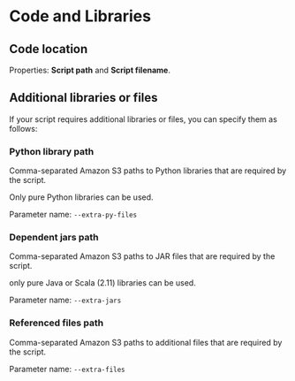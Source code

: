 # Code and Libraries

## Code location

Properties: **Script path** and **Script filename**.


## Additional libraries or files

If your script requires additional libraries or files, you can specify them as follows:

### Python library path

Comma-separated Amazon S3 paths to Python libraries that are required by the script.

Only pure Python libraries can be used. 

Parameter name: `--extra-py-files`

### Dependent jars path

Comma-separated Amazon S3 paths to JAR files that are required by the script.

only pure Java or Scala (2.11) libraries can be used.

Parameter name: `--extra-jars`


### Referenced files path

Comma-separated Amazon S3 paths to additional files that are required by the script.

Parameter name: `--extra-files`
